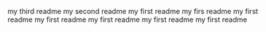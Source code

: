 my third readme
my second readme
my first readme
my firs readme
my first readme
my first readme
my first readme
my first readme
my first readme

